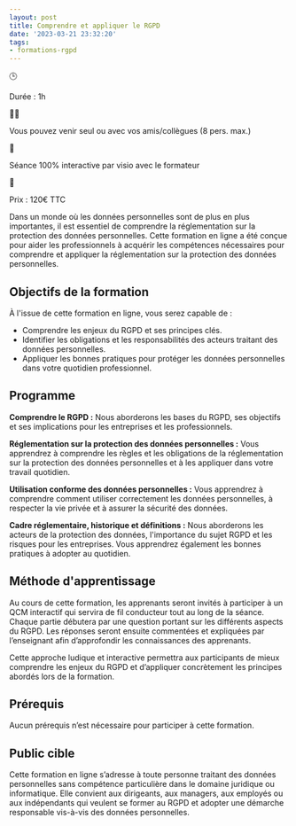 ```yaml
---
layout: post
title: Comprendre et appliquer le RGPD
date: '2023-03-21 23:32:20'
tags:
- formations-rgpd
---
```


🕒

Durée : 1h

👨‍🎓

Vous pouvez venir seul ou avec vos amis/collègues (8 pers. max.)

👋

Séance 100% interactive par visio avec le formateur

🛒

Prix : 120€ TTC

Dans un monde où les données personnelles sont de plus en plus importantes, il est essentiel de comprendre la réglementation sur la protection des données personnelles. Cette formation en ligne a été conçue pour aider les professionnels à acquérir les compétences nécessaires pour comprendre et appliquer la réglementation sur la protection des données personnelles.

## Objectifs de la formation

À l'issue de cette formation en ligne, vous serez capable de :

- Comprendre les enjeux du RGPD et ses principes clés.
- Identifier les obligations et les responsabilités des acteurs traitant des données personnelles.
- Appliquer les bonnes pratiques pour protéger les données personnelles dans votre quotidien professionnel.

## Programme

**Comprendre le RGPD :** Nous aborderons les bases du RGPD, ses objectifs et ses implications pour les entreprises et les professionnels.

**Réglementation sur la protection des données personnelles :** Vous apprendrez à comprendre les règles et les obligations de la réglementation sur la protection des données personnelles et à les appliquer dans votre travail quotidien.

**Utilisation conforme des données personnelles :** Vous apprendrez à comprendre comment utiliser correctement les données personnelles, à respecter la vie privée et à assurer la sécurité des données.

**Cadre réglementaire, historique et définitions :** Nous aborderons les acteurs de la protection des données, l'importance du sujet RGPD et les risques pour les entreprises. Vous apprendrez également les bonnes pratiques à adopter au quotidien.

## Méthode d'apprentissage

Au cours de cette formation, les apprenants seront invités à participer à un QCM interactif qui servira de fil conducteur tout au long de la séance. Chaque partie débutera par une question portant sur les différents aspects du RGPD. Les réponses seront ensuite commentées et expliquées par l’enseignant afin d’approfondir les connaissances des apprenants.

Cette approche ludique et interactive permettra aux participants de mieux comprendre les enjeux du RGPD et d’appliquer concrètement les principes abordés lors de la formation.

## Prérequis

Aucun prérequis n’est nécessaire pour participer à cette formation.

## Public cible

Cette formation en ligne s’adresse à toute personne traitant des données personnelles sans compétence particulière dans le domaine juridique ou informatique. Elle convient aux dirigeants, aux managers, aux employés ou aux indépendants qui veulent se former au RGPD et adopter une démarche responsable vis-à-vis des données personnelles.

